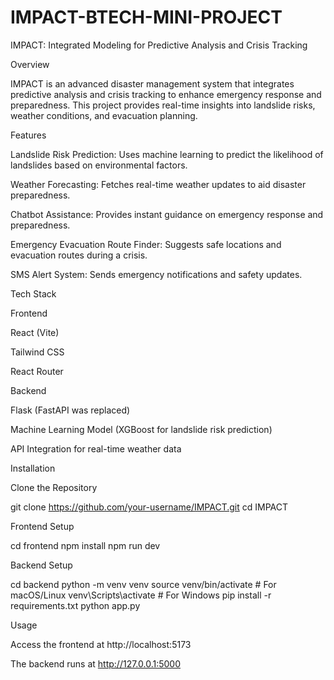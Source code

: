 ﻿# IMPACT-BTECH-MINI-PROJECT
IMPACT: Integrated Modeling for Predictive Analysis and Crisis Tracking

Overview

IMPACT is an advanced disaster management system that integrates predictive analysis and crisis tracking to enhance emergency response and preparedness. This project provides real-time insights into landslide risks, weather conditions, and evacuation planning.

Features

Landslide Risk Prediction: Uses machine learning to predict the likelihood of landslides based on environmental factors.

Weather Forecasting: Fetches real-time weather updates to aid disaster preparedness.

Chatbot Assistance: Provides instant guidance on emergency response and preparedness.

Emergency Evacuation Route Finder: Suggests safe locations and evacuation routes during a crisis.

SMS Alert System: Sends emergency notifications and safety updates.

Tech Stack

Frontend

React (Vite)

Tailwind CSS

React Router

Backend

Flask (FastAPI was replaced)

Machine Learning Model (XGBoost for landslide risk prediction)

API Integration for real-time weather data

Installation

Clone the Repository

git clone https://github.com/your-username/IMPACT.git
cd IMPACT

Frontend Setup

cd frontend
npm install
npm run dev

Backend Setup

cd backend
python -m venv venv
source venv/bin/activate   # For macOS/Linux
venv\Scripts\activate      # For Windows
pip install -r requirements.txt
python app.py

Usage

Access the frontend at http://localhost:5173

The backend runs at http://127.0.0.1:5000
